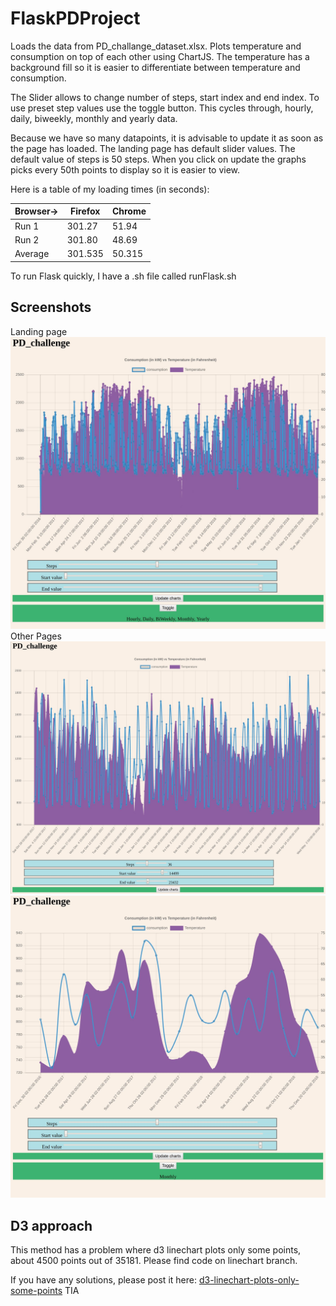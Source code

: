 # FlaskPDProject
Loads the data from PD_challange_dataset.xlsx. Plots temperature and consumption on top of each other using ChartJS. 
The temperature has a background fill so it is easier to differentiate between temperature and consumption.

The Slider allows to change number of steps, start index and end index. To use preset step values use the toggle button. This cycles through, hourly, daily, biweekly, monthly and yearly data.

Because we have so many datapoints, it is advisable to update it as soon as the page has loaded. The landing page has default slider values.
The default value of steps is 50 steps. When you click on update the graphs picks every 50th points to display so it is easier to view.  

Here is a table of my loading times (in seconds):

|Browser->|Firefox | Chrome| 
|------------ | -------------|---------------|
|Run 1 | 301.27 | 51.94|
|Run 2 | 301.80 | 48.69|
|Average | 301.535 | 50.315|

To run Flask quickly, I have a .sh file called runFlask.sh

## Screenshots
Landing page
![Screenshot1](/Screenshots/graph_landing.JPG)
Other Pages
![Screenshot2](/Screenshots/graph_screenshot2.JPG)
![Screenshot3](/Screenshots/graph_monthly.JPG)


## D3 approach
This method has a problem where d3 linechart plots only some points, about 4500 points out of 35181. Please find code on linechart branch.

If you have any solutions, please post it here:
[d3-linechart-plots-only-some-points](https://stackoverflow.com/questions/57137577/d3-linechart-plots-only-some-points)
TIA
